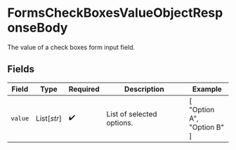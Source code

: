 # FormsCheckBoxesValueObjectResponseBody

The value of a check boxes form input field.


## Fields

| Field                      | Type                       | Required                   | Description                | Example                    |
| -------------------------- | -------------------------- | -------------------------- | -------------------------- | -------------------------- |
| `value`                    | List[*str*]                | :heavy_check_mark:         | List of selected options.  | [<br/>"Option A",<br/>"Option B"<br/>] |